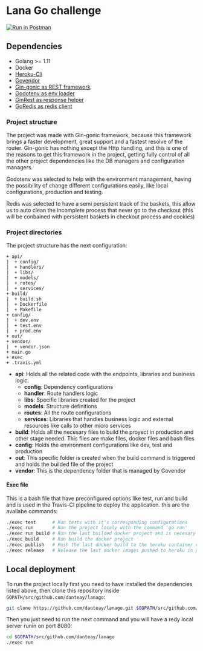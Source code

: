 # Lana Go challenge

[![Run in Postman](https://run.pstmn.io/button.svg)](https://app.getpostman.com/run-collection/aa577ae45ebdeca472a1#?env%5BLanaGo%5D=W3sia2V5IjoiaG9zdCIsInZhbHVlIjoiaHR0cDovL2xvY2FsaG9zdDo4MDgwIiwiZGVzY3JpcHRpb24iOiIiLCJlbmFibGVkIjp0cnVlfSx7ImtleSI6ImJhc2tldElkIiwidmFsdWUiOiJjOWEwZDhmOS1jMmYxLTRlOWUtODZhMy0zZDFkMDBiMDk4MmUiLCJkZXNjcmlwdGlvbiI6IiIsImVuYWJsZWQiOnRydWV9LHsia2V5IjoicHJvZEhvc3QiLCJ2YWx1ZSI6Imh0dHBzOi8vbGFuYWdvLmhlcm9rdWFwcC5jb20iLCJkZXNjcmlwdGlvbiI6IiIsInR5cGUiOiJ0ZXh0IiwiZW5hYmxlZCI6dHJ1ZX1d)

## Dependencies

* Golang >= 1.11
* Docker
* [Heroku-Cli](https://devcenter.heroku.com/articles/heroku-cli)
* [Govendor](https://github.com/kardianos/govendor/)
* [Gin-gonic as REST framework](https://gin-gonic.com/)
* [Godotenv as env loader](https://github.com/joho/godotenv)
* [GinRest as response helper](https://github.com/danteay/ginrest)
* [GoRedis as redis client](https://github.com/go-redis/redis)

### Project structure

The project was made with Gin-gonic framework, because this framework brings a faster development, great
support and a fastest resolve of the router. Gin-gonic has nothing except the Http handling, and this is
one of the reasons to get this framework in the project, getting fully control of all the other project
dependencies like the DB managers and configuration managers.

Godotenv was selected to help with the environment management, having the possibility of change different configurations easily, like local configurations, production and testing.

Redis was selected to have a semi persistent track of the baskets, this allow us to auto clean the
incomplete process that never go to the checkout (this will be conbained with persistent baskets in
checkout process and cookies)

### Project directories

The project structure has the next configuration:

```text
+ api/
|  + config/
|  + handlers/
|  + libs/
|  + models/
|  + rotes/
|  + services/
+ build/
|  + build.sh
|  + Dockerfile
|  + Makefile
+ config/
|  + dev.env
|  + test.env
|  + prod.env
+ out/
+ vendor/
|  + vendor.json
+ main.go
+ exec
+ .travis.yml
```

* **api**: Holds all the related code with the endpoints, libraries and business logic.
  * **config**: Dependency configurations
  * **handler**: Route handlers logic
  * **libs**: Specific libraries created for the project
  * **models**: Structure definitions
  * **routes**: All the route configurations
  * **services**: Libraries that handles business logic and external resources like calls to other micro services
* **build**: Holds all the necesary files to build the proyect in production and other stage needed. This files are
  make files, docker files and bash files
* **config**: Holds the environment configurations like dev, test and production
* **out**: This specific folder is created when the build command is triggered and holds the builded file of the project
* **vendor**: This is the dependency folder that is managed by Govendor

#### Exec file

This is a bash file that have preconfigured options like test, run and build and is used in the Travis-CI pipeline to deploy the application. this are the availabe commands:

```bash
./exec test      # Run tests with it's corresponding configurations
./exec run       # Run the project localy with the command 'go run'
./exec run build # Run the last builded docker project and is necesary to build it first before run this command
./exec build     # Run build the docker project
./exec publish   # Push the last docker build to the heroku container registry
./exec release   # Release the last docker images pushed to heroku in production
```

## Local deployment

To run the project locally first you need to have installed the dependencies listed above, then clone this repository inside `GOPATH/src/github.com/danteay/lanago`:

``` bash
git clone https://github.com/danteay/lanago.git $GOPATH/src/github.com/danteay/lanago
```

Then you just need to run the next command and you will have a redy local server runin on port 8080:

```bash
cd $GOPATH/src/github.com/danteay/lanago
./exec run
```
